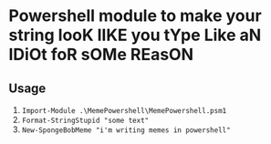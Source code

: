 # Powershell module to make your string looK lIKE you tYpe Like aN IDiOt foR sOMe REasON
## Usage
1. `Import-Module .\MemePowershell\MemePowershell.psm1`
2. `Format-StringStupid "some text"`
1. `New-SpongeBobMeme "i'm writing memes in powershell"` 

